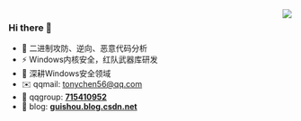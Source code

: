 <img align="right" src="https://github-readme-stats.vercel.app/api?username=strivexjun&theme=default&show_icons=true"/>

### Hi there 👋

- 🔭 二进制攻防、逆向、恶意代码分析  
- ⚡ Windows内核安全，红队武器库研发
- 🌱 深耕Windows安全领域
- ✉️ qqmail: tonychen56@qq.com
- 💬 qqgroup: **[715410952](https://jq.qq.com/?_wv=1027&k=ZKEuSv76)**
- 💬 blog: **[guishou.blog.csdn.net](https://blog.csdn.net/qq_38474570)**

